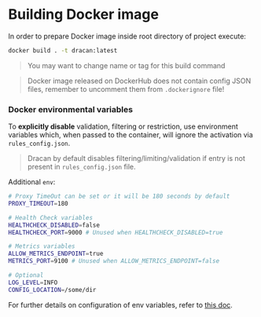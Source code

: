 # Building Docker image

In order to prepare Docker image inside root directory of project execute:
```bash
docker build . -t dracan:latest
```
> You may want to change name or tag for this build command

> Docker image released on DockerHub does not contain config JSON files, remember to uncomment them from `.dockerignore` file!

### Docker environmental variables

To **explicitly disable** validation, filtering or restriction, use environment variables which, when passed to the container, will ignore the activation via `rules_config.json`.
> Dracan by default disables filtering/limiting/validation if entry is not present in `rules_config.json` file.

Additional `env`:
```bash
# Proxy TimeOut can be set or it will be 180 seconds by default
PROXY_TIMEOUT=180

# Health Check variables
HEALTHCHECK_DISABLED=false
HEALTHCHECK_PORT=9000 # Unused when HEALTHCHECK_DISABLED=true

# Metrics variables
ALLOW_METRICS_ENDPOINT=true
METRICS_PORT=9100 # Unused when ALLOW_METRICS_ENDPOINT=false

# Optional
LOG_LEVEL=INFO
CONFIG_LOCATION=/some/dir
```
For further details on configuration of env variables, refer to [this doc](./docs/docker_env_config.md).